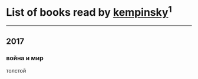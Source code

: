 # List of books read by [kempinsky](https://www.facebook.com/app_scoped_user_id/1717865441574584/)<sup>1</sup>
---

## 2017

### война и мир
толстой



